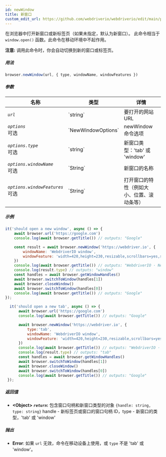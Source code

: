 ```yaml
---
id: newWindow
title: 新窗口
custom_edit_url: https://github.com/webdriverio/webdriverio/edit/main/packages/webdriverio/src/commands/browser/newWindow.ts
---
```


在浏览器中打开新窗口或新标签页（如果未指定，默认为新窗口）。
此命令相当于 `window.open()` 函数。此命令在移动环境中不起作用。

__注意:__ 调用此命令时，你会自动切换到新的窗口或标签页。

##### 用法

```js
browser.newWindow(url, { type, windowName, windowFeatures })
```

##### 参数

<table>
  <thead>
    <tr>
      <th>名称</th><th>类型</th><th>详情</th>
    </tr>
  </thead>
  <tbody>
    <tr>
      <td><code><var>url</var></code></td>
      <td>`string`</td>
      <td>要打开的网站 URL</td>
    </tr>
    <tr>
      <td><code><var>options</var></code><br /><span className="label labelWarning">可选</span></td>
      <td>`NewWindowOptions`</td>
      <td>newWindow 命令选项</td>
    </tr>
    <tr>
      <td><code><var>options.type</var></code><br /><span className="label labelWarning">可选</span></td>
      <td>`string`</td>
      <td>新窗口类型：'tab' 或 'window'</td>
    </tr>
    <tr>
      <td><code><var>options.windowName</var></code><br /><span className="label labelWarning">可选</span></td>
      <td>`String`</td>
      <td>新窗口的名称</td>
    </tr>
    <tr>
      <td><code><var>options.windowFeatures</var></code><br /><span className="label labelWarning">可选</span></td>
      <td>`String`</td>
      <td>打开窗口的特性（例如大小、位置、滚动条等）</td>
    </tr>
  </tbody>
</table>

##### 示例

```js title="newWindowSync.js"
it('should open a new window', async () => {
    await browser.url('https://google.com')
    console.log(await browser.getTitle()) // outputs: "Google"

    const result = await browser.newWindow('https://webdriver.io', {
        windowName: 'WebdriverIO window',
        windowFeature: 'width=420,height=230,resizable,scrollbars=yes,status=1',
    })
    console.log(await browser.getTitle()) // outputs: "WebdriverIO · Next-gen browser and mobile automation test framework for Node.js"
    console.log(result.type) // outputs: "window"
    const handles = await browser.getWindowHandles()
    await browser.switchToWindow(handles[1])
    await browser.closeWindow()
    await browser.switchToWindow(handles[0])
    console.log(await browser.getTitle()) // outputs: "Google"
});

```

```js title="newTabSync.js"
  it('should open a new tab', async () => {
      await browser.url('https://google.com')
      console.log(await browser.getTitle()) // outputs: "Google"

      await browser.newWindow('https://webdriver.io', {
          type:'tab',
          windowName: 'WebdriverIO window',
          windowFeature: 'width=420,height=230,resizable,scrollbars=yes,status=1',
      })
      console.log(await browser.getTitle()) // outputs: "WebdriverIO · Next-gen browser and mobile automation test framework for Node.js"
      console.log(result.type) // outputs: "tab"
      const handles = await browser.getWindowHandles()
      await browser.switchToWindow(handles[1])
      await browser.closeWindow()
      await browser.switchToWindow(handles[0])
      console.log(await browser.getTitle()) // outputs: "Google"
 });
```

##### 返回值

- **&lt;Object&gt;**
            **<code><var>return</var></code>:**           包含窗口句柄和新窗口类型的对象 `{handle: string, type: string}` handle - 新标签页或窗口的窗口句柄 ID，type - 新窗口的类型，'tab' 或 'window'    
##### 抛出

- **Error**:  如果 `url` 无效，命令在移动设备上使用，或 `type` 不是 'tab' 或 'window'。